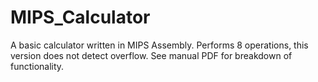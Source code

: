 # MIPS_Calculator
 A basic calculator written in MIPS Assembly. Performs 8 operations, this version does not detect overflow. 
 See manual PDF for breakdown of functionality. 
